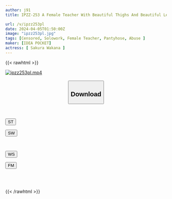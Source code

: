 ```yaml
---
author: j91
title: IPZZ-253 A Female Teacher With Beautiful Thighs And Beautiful Legs Who Became The Target Of A Pantyhose Maniac! Beautiful Round Butt! Crazy Stalker's Adhesive Sex Wakana Sakura

url: /v/ipzz253pl
date: 2024-04-05T01:50:00Z
image: "ipzz253pl.jpg"
tags: [Censored, Solowork, Female Teacher, Pantyhose, Abuse	]
maker: [IDEA POCKET]
actress: [ Sakura Wakana ]
---
```



{{< rawhtml >}}

<div class="video" data-videoid="dKyDZxZXReSkYDO">
    <a href="javascript:;">
        <img src="/v/ipzz253pl/ipzz253pl.jpg" width="WIDTH" height="HEIGHT" alt="ipzz253pl.mp4" loading="lazy">
    </a>
</div>

<script type="text/javascript" src="https://j91.asia/asset/on-demand-st.js"></script>

<br>
  <link rel="stylesheet" href="https://j91.asia/asset/bs5.css">
  
  <center>
  <button class="btn btn-primary" type="button" data-bs-toggle="collapse" data-bs-target=".multi-collapse" aria-expanded="false" aria-controls="multiCollapseExample1 multiCollapseExample2"><h2>Download</h2></button></center>
</p>
<div class="row">
  <div class="col">
    <div class="collapse multi-collapse" id="multiCollapseExample1">
      <div class="card card-body">
	      	      <br>
<div class="buttons">  
<p><a href="https://streamtape.to/v/dKyDZxZXReSkYDO" target="_blank"><button class="btn-hover color-3"><i class="fa fa-download"></i> ST</button></a></p>
<p><a href="https://asnwish.com/gqwpf5kv9i91" target="_blank"><button class="btn-hover color-2"><i class="fa fa-download"></i> SW</button></a></p></div>
    </div>
  </div>
</div>
  <div class="col">
    <div class="collapse multi-collapse" id="multiCollapseExample2">
      <div class="card card-body">
	      <br>
<div class="buttons">
<p><a href="https://wolfstream.tv/wxrzbz7lgvgc"><button class="btn-hover color-9"><i class="fa fa-download"></i> WS</button></a></p>
<p><a href="https://filemoon.sx/d/foxemvw4jjuw"><button class="btn-hover color-8"><i class="fa fa-download"></i> FM</button></a></p></div>
<br><br>
      </div>
    </div>
  </div>
</div>

{{< /rawhtml >}}